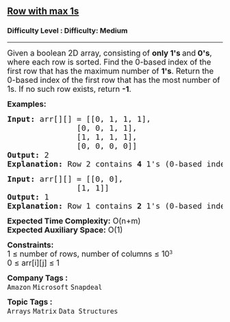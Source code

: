 <h2><a href="https://www.geeksforgeeks.org/problems/row-with-max-1s0023/1">Row with max 1s</a></h2><h3>Difficulty Level : Difficulty: Medium</h3><hr><div class="problems_problem_content__Xm_eO" bis_skin_checked="1"><p><span style="font-size: 18px;">Given a boolean 2D array, consisting<strong> </strong>of <strong>only 1's </strong>and<strong> 0's</strong>, where each row is sorted. Find the 0-based index of the first row that has the maximum number of <strong>1's</strong>. R</span><span style="font-size: 18px;">eturn the 0-based index of the first row that has the most number of 1s. If no such row exists, return <strong>-1</strong>.</span></p>
<p><span style="font-size: 18px;"><strong>Examples:</strong></span></p>
<pre><span style="font-size: 18px;"><strong>Input: </strong>arr[][] = [[0, 1, 1, 1],<br>               [0, 0, 1, 1],<br>               [1, 1, 1, 1],<br>               [0, 0, 0, 0]]
<strong>Output:</strong> 2
<strong>Explanation:</strong> Row 2 contains <strong>4</strong> 1's (0-based indexing).</span></pre>
<pre><span style="font-size: 18px;"><strong>Input: </strong>arr[][] = [[0, 0], <br>               [1, 1]]
<strong>Output:</strong> 1
<strong>Explanation:</strong> Row 1 contains <strong>2</strong> 1's (0-based indexing).</span></pre>
<p><span style="font-size: 18px;"><strong>Expected Time Complexity:</strong> O(n+m)<br><strong>Expected Auxiliary Space:</strong>&nbsp;O(1)</span></p>
<p><span style="font-size: 18px;"><strong>Constraints:</strong><br>1 ≤ number of rows,&nbsp;</span><span style="font-size: 18px;">number of columns</span><span style="font-size: 18px;">&nbsp;≤ 10</span><sup>3<br></sup><span style="font-size: 18px;">0 ≤ arr[i][j] ≤ 1&nbsp;</span></p></div><p><span style=font-size:18px><strong>Company Tags : </strong><br><code>Amazon</code>&nbsp;<code>Microsoft</code>&nbsp;<code>Snapdeal</code>&nbsp;<br><p><span style=font-size:18px><strong>Topic Tags : </strong><br><code>Arrays</code>&nbsp;<code>Matrix</code>&nbsp;<code>Data Structures</code>&nbsp;